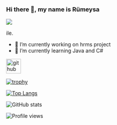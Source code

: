 ### Hi there 👋, my name is Rümeysa
![](https://arturssmirnovs.github.io/github-profile-readme-generator/images/banner.png)

ile.

- 🔭 I’m currently working on hrms project 
- 🌱 I’m currently learning Java and C# 


[<img src='https://cdn.jsdelivr.net/npm/simple-icons@3.0.1/icons/github.svg' alt='github' height='40'>](https://github.com/rumeysacelik)  

[![trophy](https://github-profile-trophy.vercel.app/?username=rumeysacelik)](https://github.com/ryo-ma/github-profile-trophy)

[![Top Langs](https://github-readme-stats.vercel.app/api/top-langs/?username=rumeysacelik)](https://github.com/anuraghazra/github-readme-stats)

![GitHub stats](https://github-readme-stats.vercel.app/api?username=rumeysacelik&show_icons=true)  

![Profile views](https://gpvc.arturio.dev/rumeysacelik)  
